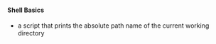 <h4>Shell Basics</h4>

* a script that prints the absolute path name of the current working directory
